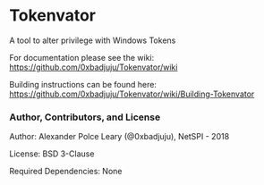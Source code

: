 # Tokenvator
A tool to alter privilege with Windows Tokens

For documentation please see the wiki:<br> 
https://github.com/0xbadjuju/Tokenvator/wiki

Building instructions can be found here:<br>
https://github.com/0xbadjuju/Tokenvator/wiki/Building-Tokenvator

### Author, Contributors, and License

Author: Alexander Polce Leary (@0xbadjuju), NetSPI - 2018

License: BSD 3-Clause

Required Dependencies: None
